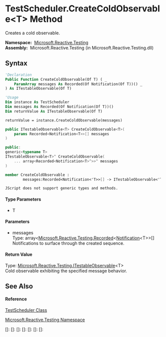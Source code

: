 # TestScheduler.CreateColdObservable\<T\> Method

Creates a cold observable.

**Namespace:**  [Microsoft.Reactive.Testing](Microsoft.Reactive.Testing\Microsoft.Reactive.Testing.md)  
**Assembly:**  Microsoft.Reactive.Testing (in Microsoft.Reactive.Testing.dll)

## Syntax

```vb
'Declaration
Public Function CreateColdObservable(Of T) ( _
    ParamArray messages As Recorded(Of Notification(Of T))() _
) As ITestableObservable(Of T)
```

```vb
'Usage
Dim instance As TestScheduler
Dim messages As Recorded(Of Notification(Of T))()
Dim returnValue As ITestableObservable(Of T)

returnValue = instance.CreateColdObservable(messages)
```

```csharp
public ITestableObservable<T> CreateColdObservable<T>(
    params Recorded<Notification<T>>[] messages
)
```

```c++
public:
generic<typename T>
ITestableObservable<T>^ CreateColdObservable(
    ... array<Recorded<Notification<T>^>>^ messages
)
```

```fsharp
member CreateColdObservable : 
        messages:Recorded<Notification<'T>>[] -> ITestableObservable<'T> 
```

```jscript
JScript does not support generic types and methods.
```

#### Type Parameters

- T

#### Parameters

- messages  
  Type: array\<[Microsoft.Reactive.Testing.Recorded](Recorded\Recorded(T).md)\<[Notification](Notification\Notification(T).md)\<T\>\>\[\]  
  Notifications to surface through the created sequence.

#### Return Value

Type: [Microsoft.Reactive.Testing.ITestableObservable](ITestableObservable\ITestableObservable(T).md)\<T\>  
Cold observable exhibiting the specified message behavior.

## See Also

#### Reference

[TestScheduler Class](TestScheduler\TestScheduler.md)

[Microsoft.Reactive.Testing Namespace](Microsoft.Reactive.Testing\Microsoft.Reactive.Testing.md)

[]: 
[]: 
[]: 
[]: 
[]: 
[]: 
[]: 